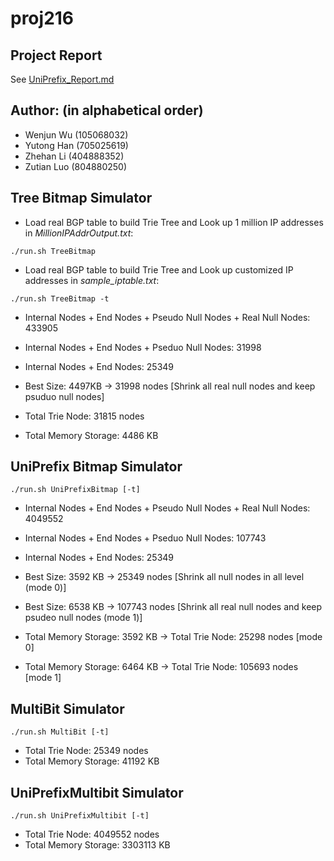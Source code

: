 # proj216

## Project Report
See [UniPrefix_Report.md](https://github.com/johnwenjunwu/proj216/blob/master/UniPrefix_Report.md)

## Author: (in alphabetical order)
- Wenjun Wu (105068032)
- Yutong Han (705025619)
- Zhehan Li (404888352)
- Zutian Luo (804880250)

## Tree Bitmap Simulator

* Load real BGP table to build Trie Tree and Look up 1 million IP addresses in *MillionIPAddrOutput.txt*:
```
./run.sh TreeBitmap
```

* Load real BGP table to build Trie Tree and Look up customized IP addresses in *sample_iptable.txt*:
```
./run.sh TreeBitmap -t
```
 
* Internal Nodes + End Nodes + Pseudo Null Nodes + Real Null Nodes: 433905
* Internal Nodes + End Nodes + Pseduo Null Nodes: 31998
* Internal Nodes + End Nodes: 25349
* Best Size: 4497KB -> 31998 nodes [Shrink all real null nodes and keep psuduo null nodes]


* Total Trie Node: 31815 nodes
* Total Memory Storage: 4486 KB

## UniPrefix Bitmap Simulator

```
./run.sh UniPrefixBitmap [-t]
```
* Internal Nodes + End Nodes + Pseudo Null Nodes + Real Null Nodes: 4049552
* Internal Nodes + End Nodes + Pseduo Null Nodes: 107743
* Internal Nodes + End Nodes: 25349

* Best Size: 3592 KB -> 25349 nodes [Shrink all null nodes in all level (mode 0)]
* Best Size: 6538 KB -> 107743 nodes [Shrink all real null nodes and keep psudeo null nodes (mode 1)]

* Total Memory Storage: 3592 KB -> Total Trie Node: 25298 nodes [mode 0]
* Total Memory Storage: 6464 KB -> Total Trie Node: 105693 nodes [mode 1] 


## MultiBit Simulator 
```
./run.sh MultiBit [-t]
```
* Total Trie Node: 25349 nodes
* Total Memory Storage: 41192 KB
## UniPrefixMultibit Simulator 

```
./run.sh UniPrefixMultibit [-t]
```
* Total Trie Node: 4049552 nodes
* Total Memory Storage: 3303113 KB
